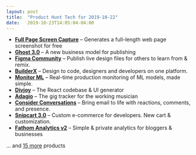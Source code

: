 ```yaml
---
layout: post
title:  "Product Hunt Tech for 2019-10-22"
date:   2019-10-23T14:05:04-04:00
---
```


* **[Full Page Screen Capture](https://www.producthunt.com/posts/full-page-screen-capture-2?utm_campaign=producthunt-api&utm_medium=api&utm_source=Application%3A+Daily+Digest+RSS+%28ID%3A+3202%29)** – Generates a full-length web page screenshot for free
* **[Ghost 3.0](https://www.producthunt.com/posts/ghost-3-0?utm_campaign=producthunt-api&utm_medium=api&utm_source=Application%3A+Daily+Digest+RSS+%28ID%3A+3202%29)** – A new business model for publishing
* **[Figma Community](https://www.producthunt.com/posts/figma-community?utm_campaign=producthunt-api&utm_medium=api&utm_source=Application%3A+Daily+Digest+RSS+%28ID%3A+3202%29)** – Publish live design files for others to learn from & remix.
* **[BuilderX](https://www.producthunt.com/posts/builderx-2?utm_campaign=producthunt-api&utm_medium=api&utm_source=Application%3A+Daily+Digest+RSS+%28ID%3A+3202%29)** – Design to code, designers and developers on one platform.
* **[Monitor ML](https://www.producthunt.com/posts/monitor-ml?utm_campaign=producthunt-api&utm_medium=api&utm_source=Application%3A+Daily+Digest+RSS+%28ID%3A+3202%29)** – Real-time production monitoring of ML models, made simple.
* **[Divjoy](https://www.producthunt.com/posts/divjoy-4?utm_campaign=producthunt-api&utm_medium=api&utm_source=Application%3A+Daily+Digest+RSS+%28ID%3A+3202%29)** – The React codebase & UI generator
* **[Adagio](https://www.producthunt.com/posts/adagio?utm_campaign=producthunt-api&utm_medium=api&utm_source=Application%3A+Daily+Digest+RSS+%28ID%3A+3202%29)** – The gig tracker for the working musician
* **[Consider Conversations](https://www.producthunt.com/posts/consider-conversations?utm_campaign=producthunt-api&utm_medium=api&utm_source=Application%3A+Daily+Digest+RSS+%28ID%3A+3202%29)** – Bring email to life with reactions, comments, and presence.
* **[Snipcart 3.0](https://www.producthunt.com/posts/snipcart-3-0?utm_campaign=producthunt-api&utm_medium=api&utm_source=Application%3A+Daily+Digest+RSS+%28ID%3A+3202%29)** – Custom e-commerce for developers. New cart & customization.
* **[Fathom Analytics v2](https://www.producthunt.com/posts/fathom-analytics-v2?utm_campaign=producthunt-api&utm_medium=api&utm_source=Application%3A+Daily+Digest+RSS+%28ID%3A+3202%29)** – Simple & private analytics for bloggers & businesses

… and [15 more](https://www.producthunt.com/tech) products